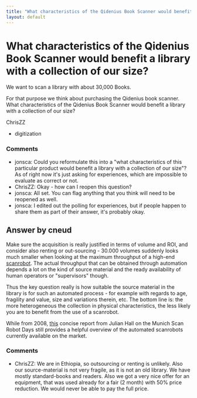 ```yaml
---
title: "What characteristics of the Qidenius Book Scanner would benefit a library with a collection of our size?"
layout: default
---
```

What characteristics of the Qidenius Book Scanner would benefit a library with a collection of our size?
=====================
We want to scan a library with about 30,000 Books.

For that purpose we think about purchasing the Qidenius book scanner.
What characteristics of the Qidenius Book Scanner would benefit a
library with a collection of our size?

ChrisZZ

<ul class="tags"><li class="tag">digitization</li></ul>

### Comments ###
* jonsca: Could you reformulate this into a "what characteristics of this
particular product would benefit a library with a collection of our
size"? As of right now it's just asking for experiences, which are
impossible to evaluate as correct or not.
* ChrisZZ: Okay - how can I reopen this question?
* jonsca: All set. You can flag anything that you think will need to be reopened
as well.
* jonsca: I edited out the polling for experiences, but if people happen to share
them as part of their answer, it's probably okay.


Answer by cneud
----------------
Make sure the acquisition is really justified in terms of volume and
ROI, and consider also renting or out-sourcing - 30.000 volumes suddenly
looks much smaller when looking at the maximum throughput of a high-end
[scanrobot](http://www.youtube.com/watch?v=dVtwIWfh7KA). The actual
throughput that can be obtained through automation depends a lot on the
kind of source material and the ready availability of human operators or
"supervisors" though.

Thus the key question really is how suitable the source material in the
library is for such an automated process - for example with regards to
age, fragility and value, size and variations therein, etc. The bottom
line is: the more heterogeneous the collection in physical
characteristics, the less likely you are to benefit from the use of a
scanrobot.

While from 2008,
[this](http://www.southampton.ac.uk/library/bopcris/documents/Automated-Book-Scanners-Munich-2008.pdf)
concise report from Julian Hall on the Munich Scan Robot Days still
provides a helpful overview of the automated scanrobots currently
available on the market.

### Comments ###
* ChrisZZ: We are in Ethiopia, so outsourcing or renting is unlikely. Also our
source-material is not very fragile, as it is not an old library. We
have mostly standard-books and readers. Also we got a very nice offer
for an equipment, that was used already for a fair (2 month) with 50%
price reduction. We would never be able to pay the full price.

